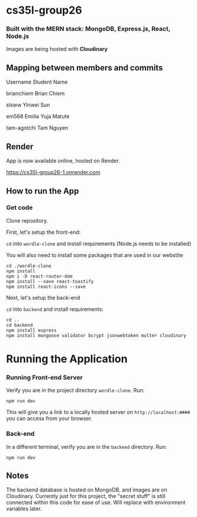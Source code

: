 # cs35l-group26

### Built with the MERN stack: MongoDB, Express.js, React, Node.js
Images are being hosted with **Cloudinary**

## Mapping between members and commits
Username  Student Name

brianchiem  Brian Chiem 

slsww   Yinwei Sun

em568  Emilia Yuja Matute

tam-agotchi Tam Nguyen

## Render
App is now available online, hosted on Render.

https://cs35l-group26-1.onrender.com

## How to run the App

### Get code

Clone repository.

First, let's setup the front-end:

`cd` into `wordle-clone` and install requirements (Node.js needs to be installed)

You will also need to install some packages that are used in our webstite

```shell
cd ./wordle-clone
npm install
npm i -D react-router-dom
npm install --save react-toastify
npm install react-icons --save
```

Next, let's setup the back-end

`cd` into `backend` and install requirements:

```shell
cd ..
cd backend
npm install express
npm install mongoose validator bcrypt jsonwebtoken multer cloudinary
```

# Running the Application 

### Running Front-end Server

Verify you are in the project directory `wordle-clone`. Run:

```shell
npm run dev
```

This will give you a link to a locally hosted server on `http://localhost:####` you can access from your browser.

### Back-end

In a different terminal, verify you are in the `backend` directory. Run:

```shell
npm run dev
```

## Notes
The backend database is hosted on MongoDB, and images are on Cloudinary. Currently just for this project, the "secret stuff" is still connected within this code for ease of use. Will replace with environment variables later.




